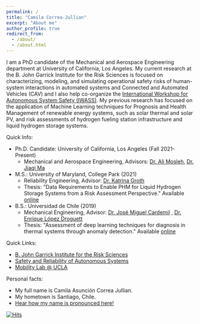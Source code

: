 ```yaml
---
permalink: /
title: "Camila Correa-Jullian"
excerpt: "About me"
author_profile: true
redirect_from: 
  - /about/
  - /about.html
---
```


I am a PhD candidate of the Mechanical and Aerospace Engineering department at University of California, Los Angeles. My current research at the B. John Garrick Institute for the Risk Sciences is focused on characterizing, modeling, and simulating operational safety risks of human-system interactions in automated systems and Connected and Automated Vehicles (CAV) and I also help co-organize the [International Workshop for Autonomous System Safety (IWASS)](https://www.risksciences.ucla.edu/iwass-home). My previous research has focused on the application of Machine Learning techniques for Prognosis and Health Management of renewable energy systems, such as solar thermal and solar PV, and risk assessments of hydrogen fueling station infrastructure and liquid hydrogen storage systems. 

Quick Info: 
  * Ph.D. Candidate: University of California, Los Angeles (Fall 2021-Present)
    * Mechanical and Aerospace Engineering, Advisors: [Dr. Ali Mosleh](https://scholar.google.com/citations?user=FGIZHqEAAAAJ&hl=es), [Dr. Jiaqi Ma](https://mobility-lab.seas.ucla.edu/about/)
  * M.S.: University of Maryland, College Park (2021)
    * Reliability Engineering, Advisor: [Dr. Katrina Groth](https://scholar.google.com/citations?hl=es&user=KLstwMcAAAAJ)
    * Thesis: "Data Requirements to Enable PHM for Liquid Hydrogen Storage Systems from a Risk Assessment Perspective." Available [online](https://doi.org/10.13016/9v8j-cyzu)
  * B.S.: Universidad de Chile (2019)
    * Mechanical Engineering, Advisor: [Dr. José Miguel Cardemil](https://scholar.google.com/citations?user=NAoxWPEAAAAJ&hl=es) , [Dr. Enrique López Droguett](https://scholar.google.com/citations?hl=es&user=Ei4X1N8AAAAJ)
    * Thesis: "Assessment of deep learning techniques for diagnosis in thermal systems through anomaly detection." Available [online](http://repositorio.uchile.cl/handle/2250/170129)

Quick Links: 
* [B. John Garrick Institute for the Risk Sciences](https://www.risksciences.ucla.edu/)
* [Safety and Reliability of Autonomous Systems](https://www.risksciences.ucla.edu/saras)
* [Mobility Lab @ UCLA](https://mobility-lab.seas.ucla.edu/) 

Personal facts:
* My full name is Camila Asunción Correa Jullian. 
* My hometown is Santiago, Chile.
* [Hear how my name is pronounced here!](https://namedrop.io/camilacorrea) 

[![Hits](https://hits.seeyoufarm.com/api/count/incr/badge.svg?url=https%3A%2F%2Fcamcorreajullian.github.io&count_bg=%2308ACB4&title_bg=%23555555&icon=&icon_color=%23E7E7E7&title=hits&edge_flat=false)](https://hits.seeyoufarm.com)
